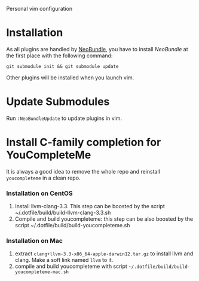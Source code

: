 Personal vim configuration

Installation
============
As all plugins are handled by
[NeoBundle](https://github.com/Shougo/neobundle.vim), you have to install
*NeoBundle* at the first place with the following command:

    git submodule init && git submodule update

Other plugins will be installed when you launch vim.

Update Submodules
=============
Run `:NeoBundleUpdate` to update plugins in vim.

Install C-family completion for YouCompleteMe
===
It is always a good idea to remove the whole repo and reinstall
`youcompleteme` in a clean repo.

### Installation on CentOS
1. Install llvm-clang-3.3. This step can be boosted by the script
   ~/.dotfile/build/build-llvm-clang-3.3.sh
2. Compile and build youcompleteme: this step can be also boosted by the
   script ~/.dotfile/build/build-youcompleteme.sh

### Installation on Mac
1. extract `clang+llvm-3.3-x86_64-apple-darwin12.tar.gz` to install llvm and
   clang. Make a soft link named `llvm` to it.
2. compile and build youcompleteme with script
   `~/.dotfile/build/build-youcompleteme-mac.sh`
